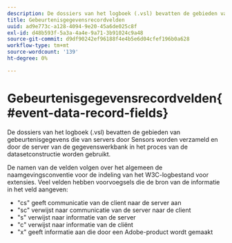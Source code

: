 ```yaml
---
description: De dossiers van het logboek (.vsl) bevatten de gebieden van gebeurtenisgegevens die van servers door Sensors worden verzameld en door de server van de gegevenswerkbank in het proces van de datasetconstructie worden gebruikt.
title: Gebeurtenisgegevensrecordvelden
uuid: ad9e773c-a128-4094-9e20-45a6de025c8f
exl-id: d48b593f-5a3a-4a4e-9a71-3b91024c9a48
source-git-commit: d9df90242ef96188f4e4b5e6d04cfef196b0a628
workflow-type: tm+mt
source-wordcount: '139'
ht-degree: 0%

---
```


# Gebeurtenisgegevensrecordvelden{#event-data-record-fields}

De dossiers van het logboek (.vsl) bevatten de gebieden van gebeurtenisgegevens die van servers door Sensors worden verzameld en door de server van de gegevenswerkbank in het proces van de datasetconstructie worden gebruikt.

De namen van de velden volgen over het algemeen de naamgevingsconventie voor de indeling van het W3C-logbestand voor extensies. Veel velden hebben voorvoegsels die de bron van de informatie in het veld aangeven:

* &quot;cs&quot; geeft communicatie van de client naar de server aan
* &quot;sc&quot; verwijst naar communicatie van de server naar de client
* &quot;s&quot; verwijst naar informatie van de server
* &quot;c&quot; verwijst naar informatie van de cliënt
* &quot;x&quot; geeft informatie aan die door een Adobe-product wordt gemaakt

